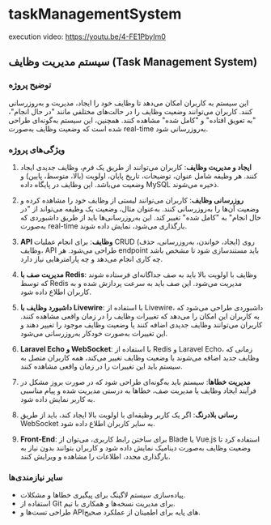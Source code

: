 # taskManagementSystem
execution video: https://youtu.be/4-FE1PbyIm0

## سیستم مدیریت وظایف (Task Management System)

### توضیح پروژه
این سیستم به کاربران امکان می‌دهد تا وظایف خود را ایجاد، مدیریت و به‌روزرسانی کنند. کاربران می‌توانند وضعیت وظایف را در حالت‌های مختلفی مانند "در حال انجام"، "به تعویق افتاده" و "کامل شده" مشاهده کنند. همچنین، این سیستم به‌گونه‌ای طراحی شده است که وضعیت وظایف به‌صورت real-time به‌روزرسانی شود.

### ویژگی‌های پروژه
1. **ایجاد و مدیریت وظایف**: کاربران می‌توانند از طریق یک فرم، وظایف جدیدی ایجاد کنند. هر وظیفه شامل عنوان، توضیحات، تاریخ پایان، اولویت (بالا، متوسط، پایین) و وضعیت می‌باشد. این وظایف در پایگاه داده MySQL ذخیره می‌شوند.

2. **روزرسانی وظایف**: کاربران می‌توانند لیستی از وظایف خود را مشاهده کرده و وضعیت آن‌ها را به‌روزرسانی کنند. به‌عنوان مثال، وضعیت یک وظیفه می‌تواند از "در حال انجام" به "کامل شده" تغییر کند. این به‌روزرسانی‌ها باید از طریق داشبوردی که به‌صورت real-time بارگذاری می‌شود، نمایش داده شوند.

3. **API وظایف**: برای انجام عملیات CRUD (ایجاد، خواندن، به‌روزرسانی، حذف) روی وظایف، API طراحی می‌شود. هر endpoint باید مستندسازی شود تا مشخص باشد چه کاری انجام می‌دهد و چه پارامترهایی نیاز دارد.

4. **مدیریت صف با Redis**: وظایف با اولویت بالا باید به صف جداگانه‌ای فرستاده شوند که توسط Redis مدیریت می‌شود. این صف باید به سرعت پردازش شده و به کاربران اطلاع داده شود.

5. **داشبورد وظایف با Livewire**: با استفاده از Livewire، داشبوردی طراحی می‌شود که به کاربران این امکان را می‌دهد که تغییرات وظایف را در زمان واقعی مشاهده کنند. کاربران می‌توانند وظایف جدیدی اضافه کنند یا وضعیت وظایف موجود را تغییر دهند و این تغییرات به‌صورت خودکار به‌روزرسانی می‌شود.

6. **Laravel Echo و WebSocket**: با استفاده از Redis و Laravel Echo، زمانی که وظایف جدید اضافه می‌شوند یا وضعیت وظایف تغییر می‌کند، همه کاربران متصل به سیستم باید این تغییرات را در زمان واقعی مشاهده کنند.

7. **مدیریت خطاها**: سیستم باید به‌گونه‌ای طراحی شود که در صورت بروز مشکل در فرآیند ایجاد وظایف یا مدیریت صف، خطاها به درستی مدیریت شده و پیام مناسبی به کاربر نمایش داده شود.

8. **رسانی بلادرنگ**: اگر یک کاربر وظیفه‌ای با اولویت بالا ایجاد کند، باید از طریق WebSocket به سایر کاربران اطلاع داده شود.

9. **Front-End**: برای ساختن رابط کاربری، می‌توان از Blade یا Vue.js استفاده کرد تا وضعیت وظایف به‌صورت دینامیک نمایش داده شود و کاربران بتوانند بدون نیاز به بارگذاری مجدد، اطلاعات را مشاهده و ویرایش کنند.

### سایر نیازمندی‌ها
- پیاده‌سازی سیستم لاگینگ برای پیگیری خطاها و مشکلات.
- استفاده از Git برای مدیریت نسخه‌ها و همکاری با تیم.
- طراحی تست‌ها و APIهای پایه برای اطمینان از عملکرد صحیح.
